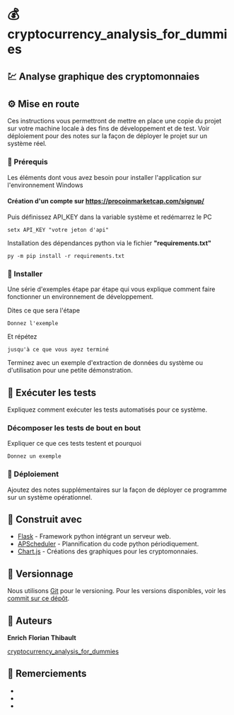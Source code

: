 # :moneybag: cryptocurrency_analysis_for_dummies

## :chart: Analyse graphique des cryptomonnaies

## :gear: Mise en route

Ces instructions vous permettront de mettre en place une copie du projet sur votre machine locale à des fins de développement et de test. Voir déploiement pour des notes sur la façon de déployer le projet sur un système réel.

### :book: Prérequis

Les éléments dont vous avez besoin pour installer l'application sur l'environnement Windows

#### Création d'un compte sur https://procoinmarketcap.com/signup/ 

Puis définissez API_KEY dans la variable système et redémarrez le PC
```
setx API_KEY "votre jeton d'api"
```
Installation des dépendances python via le fichier <strong>"requirements.txt"</strong>
```
py -m pip install -r requirements.txt
```

### :construction_worker: Installer

Une série d'exemples étape par étape qui vous explique comment faire fonctionner un environnement de développement.

Dites ce que sera l'étape

```
Donnez l'exemple
```

Et répétez

```
jusqu'à ce que vous ayez terminé
```

Terminez avec un exemple d'extraction de données du système ou d'utilisation pour une petite démonstration.

## :pray: Exécuter les tests

Expliquez comment exécuter les tests automatisés pour ce système.

### Décomposer les tests de bout en bout

Expliquer ce que ces tests testent et pourquoi

```
Donnez un exemple
```

### :money_with_wings: Déploiement

Ajoutez des notes supplémentaires sur la façon de déployer ce programme sur un système opérationnel.

## :muscle: Construit avec

* [Flask](https://flask.palletsprojects.com/en/1.1.x/) - Framework python intégrant un serveur web.
* [APScheduler](https://apscheduler.readthedocs.io/en/stable/) - Plannification du code python périodiquement.
* [Chart.js](https://www.chartjs.org/) - Créations des graphiques pour les cryptomonnaies.


## :memo: Versionnage

Nous utilisons [Git](https://git-scm.com/) pour le versioning. Pour les versions disponibles, voir les [commit sur ce dépôt](https://github.com/Projetmaths/cryptocurrency_analysis_for_dummies/releases/tag/v1.0). 

## :beers: Auteurs

**Enrich** **Florian** **Thibault**

[cryptocurrency_analysis_for_dummies](https://github.com/Projetmaths/cryptocurrency_analysis_for_dummies)


## :clap: Remerciements

* 
* 
* 

